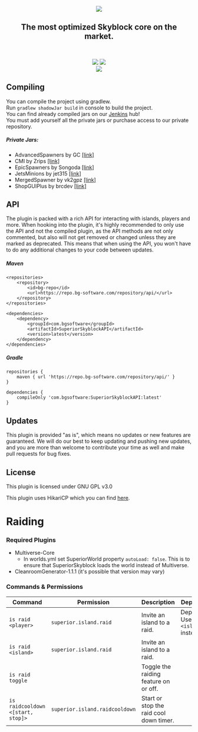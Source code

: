 <p align="center">
<img src="https://bg-software.com/imgs/superiorskyblock-logo.png" />
<h2 align="center">The most optimized Skyblock core on the market.</h2>
</p>
<br>
<p align="center">
<a href="https://bg-software.com/discord/"><img src="https://img.shields.io/discord/293212540723396608?color=7289DA&label=Discord&logo=discord&logoColor=7289DA&link=https://bg-software.com/discord/"></a>
<a href="https://bg-software.com/patreon/"><img src="https://img.shields.io/badge/-Support_on_Patreon-F96854.svg?logo=patreon&style=flat&logoColor=white&link=https://bg-software.com/patreon/"></a><br>
<a href=""><img src="https://img.shields.io/maintenance/yes/2020"></a>
</p>

## Compiling

You can compile the project using gradlew.<br>
Run `gradlew shadowJar build` in console to build the project.<br>
You can find already compiled jars on our [Jenkins](https://hub.bg-software.com/) hub!<br>
You must add yourself all the private jars or purchase access to our private repository.

##### Private Jars:
- AdvancedSpawners by GC [[link]](https://advancedplugins.net/item/2)
- CMI by Zrips [[link]](https://www.spigotmc.org/resources/3742/)
- EpicSpawners by Songoda [[link]](https://songoda.com/marketplace/product/13)
- JetsMinions by jet315 [[link]](https://www.spigotmc.org/resources/59972/)
- MergedSpawner by vk2gpz [[link]](https://polymart.org/resource/189)
- ShopGUIPlus by brcdev [[link]](https://www.spigotmc.org/resources/6515/)

## API

The plugin is packed with a rich API for interacting with islands, players and more. When hooking into the plugin, it's highly recommended to only use the API and not the compiled plugin, as the API methods are not only commented, but also will not get removed or changed unless they are marked as deprecated. This means that when using the API, you won't have to do any additional changes to your code between updates.

##### Maven
```
<repositories>
    <repository>
        <id>bg-repo</id>
        <url>https://repo.bg-software.com/repository/api/</url>
    </repository>
</repositories>

<dependencies>
    <dependency>
        <groupId>com.bgsoftware</groupId>
        <artifactId>SuperiorSkyblockAPI</artifactId>
        <version>latest</version>
    </dependency>
</dependencies>
```

##### Gradle
```
repositories {
    maven { url 'https://repo.bg-software.com/repository/api/' }
}

dependencies {
    compileOnly 'com.bgsoftware:SuperiorSkyblockAPI:latest'
}
```

## Updates

This plugin is provided "as is", which means no updates or new features are guaranteed. We will do our best to keep
updating and pushing new updates, and you are more than welcome to contribute your time as well and make pull requests
for bug fixes.

## License

This plugin is licensed under GNU GPL v3.0

This plugin uses HikariCP which you can find [here](https://github.com/brettwooldridge/HikariCP).

# Raiding

### Required Plugins

* Multiverse-Core
    * In worlds.yml set SuperiorWorld property `autoLoad: false`. This is to ensure that SuperiorSkyblock loads the
      world instead of Multiverse.
* CleanroomGenerator-1.1.1 (it's possible that version may vary)

### Commands & Permissions

|Command|Permission|Description|Deprecated|
|-------|----------|-----------|----------|
|`is raid <player>`|`superior.island.raid`|Invite an island to a raid.|Deprecated. Use `is raid <island` instead.|
|`is raid <island>`|`superior.island.raid`|Invite an island to a raid.|
|`is raid toggle`| |Toggle the raiding feature on or off.|
|`is raidcooldown <[start, stop]>`|`superior.island.raidcooldown`|Start or stop the raid cool down timer.|
